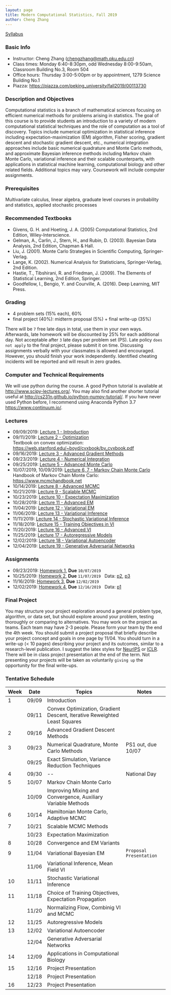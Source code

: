 ```yaml
---
layout: page
title: Modern Computational Statistics, Fall 2019
author: Cheng Zhang
---
```


[Syllabus]({{sites.baseurl}}/courses/Syllabus.pdf)

### Basic Info
- Instructor: Cheng Zhang (<chengzhang@math.pku.edu.cn>)
- Class times: Monday 6:40-8:30pm, odd Wednesday 8:00-9:50am, Classroom Building No.3, Room 504  
- Office hours: Thursday 3:00-5:00pm or by appointment, 1279 Science Building No.1
- Piazza: <https://piazza.com/peking_university/fall2019/00113730>
  
### Description and Objectives
Computational statistics is a branch of mathematical sciences focusing on efficient numerical methods for problems arising in statistics. The goal of this course is to provide students an introduction to a variety of modern computational statistical techniques and the role of computation as a tool of discovery. Topics include numerical optimization in statistical inference including expectation-maximization (EM) algorithm, Fisher scoring, gradient descent and stochastic gradient descent, etc., numerical integration approaches include basic numerical quadrature and Monte Carlo methods, and approximate Bayesian inference methods including Markov chain Monte Carlo, variational inference and their scalable counterparts, with applications in statistical machine learning, computational biology and other related fields. Additional topics may vary. Coursework will include computer assignments.

### Prerequisites
Multivariate calculus, linear algebra, graduate level courses in probability and statistics, applied stochastic processes

### Recommended Textbooks
- Givens, G. H. and Hoeting, J. A. (2005) Computational Statistics, 2nd Edition, Wiley-Interscience.
- Gelman, A., Carlin, J., Stern, H., and Rubin, D. (2003). Bayesian Data Analysis, 2nd Edition, Chapman & Hall.
- Liu, J. (2001). Monte Carlo Strategies in Scientific Computing, Springer-Verlag.
- Lange, K. (2002). Numerical Analysis for Statisticians, Springer-Verlag, 2nd Edition.
- Hastie, T., Tibshirani, R. and Friedman, J. (2009). The Elements of Statistical Learning, 2nd Edition, Springer.
- Goodfellow, I., Bengio, Y. and Courville, A. (2016). Deep Learning, MIT Press.

### Grading
- 4 problem sets (15% each), 60%
- final project (40%): midterm proposal (5%) + final write-up (35%)

There will be `7` free late days in total, use them in your own ways. Afterwards, late homework will be discounted by 25% for each additional day. Not acceptable after `3` late days per problem set (PS). Late policy `does not apply` to the final project, please submit it on time. Discussing assignments verbally with your classmates is allowed and encouraged. However, you should finish your work independently. Identified cheating incidents will be reported and will result in zero grades.

### Computer and Technical Requirements

We will use python during the course. A good Python tutorial is available at <http://www.scipy-lectures.org/>. You may also find another shorter tutorial useful at <http://cs231n.github.io/python-numpy-tutorial/>. If you have never used Python before, I recommend using Anaconda Python 3.7 <https://www.continuum.io/>.

### Lectures
- 09/09/2019: [Lecture 1 - Introduction]({{sites.baseurl}}/static/slides/mcs_fall19/lec01.pdf)
- 09/11/2019: [Lecture 2 - Optimization]({{sites.baseurl}}/static/slides/mcs_fall19/lec02.pdf)  
  Textbook on convex optimization: <https://web.stanford.edu/~boyd/cvxbook/bv_cvxbook.pdf>
- 09/16/2019: [Lecture 3 - Advanced Gradient Methods]({{sites.baseurl}}/static/slides/mcs_fall19/lec03.pdf)
- 09/23/2019: [Lecture 4 - Numerical Integration]({{sites.baseurl}}/static/slides/mcs_fall19/lec04.pdf)
- 09/25/2019: [Lecture 5 - Advanced Monte Carlo]({{sites.baseurl}}/static/slides/mcs_fall19/lec05.pdf)
- 10/07/2019, 10/09/2019: [Lecture 6, 7 - Markov Chain Monte Carlo]({{sites.baseurl}}/static/slides/mcs_fall19/lec0607.pdf)  
  Handbook of Markov Chain Monte Carlo: <https://www.mcmchandbook.net>
- 10/14/2019: [Lecture 8 - Advanced MCMC]({{sites.baseurl}}/static/slides/mcs_fall19/lec08.pdf)
- 10/21/2019: [Lecture 9 - Scalable MCMC]({{sites.baseurl}}/static/slides/mcs_fall19/lec09.pdf)
- 10/23/2019: [Lecture 10 - Expectation Maximization]({{sites.baseurl}}/static/slides/mcs_fall19/lec10.pdf)
- 10/28/2019: [Lecture 11 - Advanced EM]({{sites.baseurl}}/static/slides/mcs_fall19/lec11.pdf)
- 11/04/2019: [Lecture 12 - Variational EM]({{sites.baseurl}}/static/slides/mcs_fall19/lec12.pdf)
- 11/06/2019: [Lecture 13 - Variational Inference]({{sites.baseurl}}/static/slides/mcs_fall19/lec13.pdf)
- 11/11/2019: [Lecture 14 - Stochastic Variational Inference]({{sites.baseurl}}/static/slides/mcs_fall19/lec14.pdf)
- 11/18/2019: [Lecture 15 - Training Objectives in VI]({{sites.baseurl}}/static/slides/mcs_fall19/lec15.pdf)
- 11/20/2019: [Lecture 16 - Advanced VI]({{sites.baseurl}}/static/slides/mcs_fall19/lec16.pdf)
- 11/25/2019: [Lecture 17 - Autoregressive Models]({{sites.baseurl}}/static/slides/mcs_fall19/lec17.pdf)
- 12/02/2019: [Lecture 18 - Variational Autoencoder]({{sites.baseurl}}/static/slides/mcs_fall19/lec18.pdf)
- 12/04/2019: [Lecture 19 - Generative Adversarial Networks]({{sites.baseurl}}/static/slides/mcs_fall19/lec19.pdf)



### Assignments
- 09/23/2019: [Homework 1]({{sites.baseurl}}/static/slides/mcs_fall19/hw01.pdf), **Due** `10/07/2019`
- 10/25/2019: [Homework 2]({{sites.baseurl}}/static/slides/mcs_fall19/hw02.pdf), **Due** `11/07/2019` &nbsp; Data: [p2]({{sites.baseurl}}/static/datasets/mcs_hw2_p2_data.npy), [p3]({{sites.baseurl}}/static/datasets/mcs_hw2_p3_data.npy)
- 11/16/2019: [Homework 3]({{sites.baseurl}}/static/slides/mcs_fall19/hw03.pdf), **Due** `12/02/2019`
- 12/02/2019: [Homework 4]({{sites.baseurl}}/static/slides/mcs_fall19/hw04.pdf), **Due** `12/16/2019` &nbsp; Data: [p1]({{sites.baseurl}}/static/datasets/mcs_hw4_p1_lda.npy)

### Final Project
You may structure your project exploration around a general problem type, algorithm, or data set, but should explore around your problem, testing thoroughly or comparing to alternatives. You may work on the project as teams. Each team may have 2-3 people. Please form your team by the end the 4th week. You should submit a project proposal that briefly describe your project concept and goals in one page by 11/04. You should turn in a write-up (< 10 pages) describing your project and its outcomes, similar to a research-level publication. I suggest the latex styles for [NeurIPS](https://nips.cc/Conferences/2019/PaperInformation/StyleFiles) or [ICLR](https://iclr.cc/Conferences/2019/CallForPapers). There will be in class project presentation at the end of the term. Not presenting your projects will be taken as voluntarily `giving up` the opportunity for the final write-ups.



### Tentative Schedule

| Week  | Date | Topics       |    Notes   |
| ----- |------| -----        |   -----    |
| 1     |09/09 | Introduction |            |
|       |09/11 | Convex Optimization, Gradient Descent, Iterative Reweighted Least Squares|   |
| 2     |09/16 | Advanced Gradient Descent Methods |      |
| 3     |09/23 | Numerical Quadrature, Monte Carlo Methods|  PS1 out, due 10/07
|       |09/25 | Exact Simulation, Variance Reduction Techniques|    |
| 4     |09/30 | -- |   National Day  |
| 5     |10/07 | Markov Chain Monte Carlo |     |
|       |10/09 | Improving Mixing and Convergence, Auxiliary Variable Methods|       <!--PS2 out, due 10/23-->
| 6     |10/14 | Hamiltonian Monte Carlo, Adaptive MCMC|     |
| 7     |10/21 | Scalable MCMC Methods  |       |
|       |10/23 | Expectation Maximization |         |
| 8     |10/28 | Convergence and EM Variants |       <!--PS3 out, due 11/11  -->
| 9     |11/04 | Variational Bayesian EM |        `Proposal Presentation`
|       |11/06 | Variational Inference, Mean Field VI |      |
| 10    |11/11 | Stochastic Variational Inference |      |
| 11    |11/18 | Choice of Training Objectives, Expectation Propagation |        <!-- PS4 out, due 12/02 -->
|       |11/20 | Normalizing Flow, Combinig VI and MCMC |          |
| 12    |11/25 | Autoregressive Models |       |
| 13    |12/02 | Variational Autoencoder  |    |
|       |12/04 | Generative Adversarial Networks |     |
| 14    |12/09 | Applications in Computational Biology |     |
| 15    |12/16 | Project Presentation  |    |
|       |12/18 | Project Presentation  |    |
| 16    |12/23 | Project Presentation  |    |





